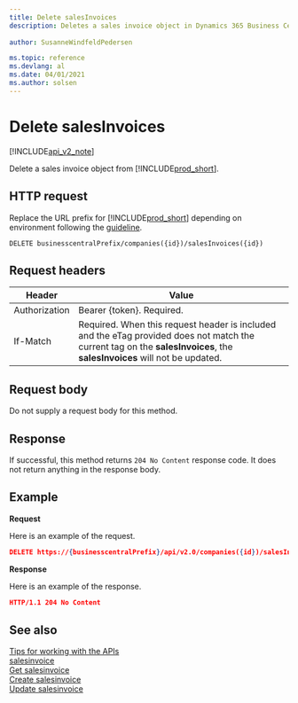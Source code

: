 ```yaml
---
title: Delete salesInvoices  
description: Deletes a sales invoice object in Dynamics 365 Business Central. 
 
author: SusanneWindfeldPedersen

ms.topic: reference
ms.devlang: al
ms.date: 04/01/2021
ms.author: solsen
---
```


# Delete salesInvoices

[!INCLUDE[api_v2_note](../../../includes/api_v2_note.md)]

Delete a sales invoice object from [!INCLUDE[prod_short](../../../includes/prod_short.md)].

## HTTP request
Replace the URL prefix for [!INCLUDE[prod_short](../../../includes/prod_short.md)] depending on environment following the [guideline](../../v2.0/endpoints-apis-for-dynamics.md).
```
DELETE businesscentralPrefix/companies({id})/salesInvoices({id})
```

## Request headers

| Header        | Value                    |
|---------------|--------------------------|
|Authorization  |Bearer {token}. Required. |
|If-Match       |Required. When this request header is included and the eTag provided does not match the current tag on the **salesInvoices**, the **salesInvoices** will not be updated. |

## Request body
Do not supply a request body for this method.

## Response
If successful, this method returns ```204 No Content``` response code. It does not return anything in the response body.

## Example

**Request**

Here is an example of the request.

```json
DELETE https://{businesscentralPrefix}/api/v2.0/companies({id})/salesInvoices({id})
```

**Response** 

Here is an example of the response. 

```json
HTTP/1.1 204 No Content
```

## See also
[Tips for working with the APIs](../../../developer/devenv-connect-apps-tips.md)    
[salesinvoice](../resources/dynamics_salesinvoice.md)    
[Get salesinvoice](dynamics_salesinvoice_Get.md)    
[Create salesinvoice](dynamics_salesinvoice_Create.md)    
[Update salesinvoice](dynamics_salesinvoice_Update.md)    
